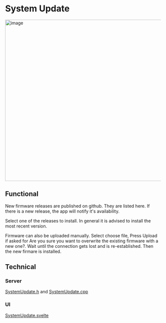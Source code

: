 # System Update

<img width="522" alt="image" src="https://github.com/user-attachments/assets/9d6452fc-9bcd-4efa-8839-30b3fd015276" />

## Functional

New firmware releases are published on github. They are listed here.
If there is a new release, the app will notify it's availability.

Select one of the releases to install. In general it is advised to install the most recent version.

Firmware can also be uploaded manually. Select choose file, Press Upload if asked for Are you sure you want to overwrite the existing firmware with a new one?. Wait until the connection gets lost and is re-established. Then the new firmare is installed.

## Technical

### Server

[SystemUpdate.h](https://github.com/MoonModules/MoonLight/blob/main/lib/framework/SystemUpdate.h) and [SystemUpdate.cpp](https://github.com/MoonModules/MoonLight/blob/main/lib/framework/SystemUpdate.cpp)

### UI

[SystemUpdate.svelte](https://github.com/MoonModules/MoonLight/blob/main/interface/src/routes/system/status/SystemUpdate.svelte)
